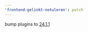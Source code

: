 ```yaml
---
'frontend-gelinkt-notuleren': patch
---
```


bump plugins to [24.1.1](https://github.com/lblod/ember-rdfa-editor-lblod-plugins/releases/tag/v24.1.1)
